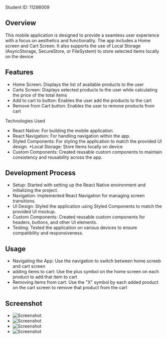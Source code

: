 Student ID: 11286009 

## Overview
This mobile application is designed to provide a seamless user experience with a focus on aesthetics and functionality. The app includes a Home screen and Cart Screen. It also supports the use of Local Storage (AsyncStorage, SecureStore, or FileSystem) to store selected items 
locally on the device 

## Features
* Home Screen: Displays the list of available products to the user 
* Carts Screen: Displays selected products to the user while calculating the price of the total items 
* Add to cart to button: Enables the user add the products to the cart
* Remove from Cart button: Enables the user to remove products from cart 

Technologies Used
* React Native: For building the mobile application.
* React Navigation: For handling navigation within the app.
* Styled Components: For styling the application to match the provided UI design.
*Local Storage: Store Items locally on device 
* Custom Components: Created reusable custom components to maintain consistency and reusability across the app.

## Development Process
* Setup: Started with setting up the React Native environment and initializing the project.
* Navigation: Implemented React Navigation for managing screen transitions.
* UI Design: Styled the application using Styled Components to match the provided UI mockup.
* Custom Components: Created reusable custom components for headers, buttons, and other UI elements.
* Testing: Tested the application on various devices to ensure compatibility and responsiveness.

## Usage
* Navigating the App: Use the navigation to switch between home screeb and cart screen 
* adding items to cart: Use the plus symbol on the home screen on each product to add that item to cart 
* Removing items from cart: Use the "X" symbol by  each added product on the cart screen to remove that product from the cart 

## Screenshot

- ![Screenshot](https://github.com/B/rn-assignment5-11288689/blob/main/assets/Screenshot_1719331944.png)
- ![Screenshot](https://github.com/cryptomathematician/rn-assignment5-11288689/blob/main/assets/Screenshot_1719331960.png)
- ![Screenshot](https://github.com/cryptomathematician/rn-assignment5-11288689/blob/main/assets/Screenshot_1719331966.png)
- ![Screenshot](https://github.com/cryptomathematician/rn-assignment5-11288689/blob/main/assets/Screenshot_1719331971.png)